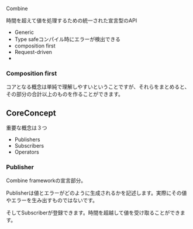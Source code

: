 Combine

時間を超えて値を処理するための統一された宣言型のAPI

- Generic
- Type safeコンパイル時にエラーが検出できる
- composition first
- Request-driven
- 

### Composition first

コアとなる概念は単純で理解しやすいということですが、それらをまとめると、その部分の合計以上のものを作ることができます。

## CoreConcept

重要な概念は３つ

- Publishers
- Subscribers
- Operators

### Publisher

Combine frameworkの宣言部分。

Publisherは値とエラーがどのように生成されるかを記述します。実際にその値やエラーを生み出すものではないです。

そしてSubscriberが登録できます。時間を超越して値を受け取ることができます。